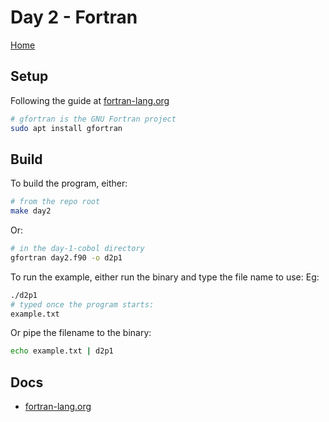 # Day 2 - Fortran

[Home](../README.md)

## Setup

Following the guide at [fortran-lang.org](https://fortran-lang.org/en/learn/os_setup/install_gfortran/)

```sh
# gfortran is the GNU Fortran project
sudo apt install gfortran
```

## Build

To build the program, either:

```sh
# from the repo root
make day2
```

Or:

```sh
# in the day-1-cobol directory
gfortran day2.f90 -o d2p1
```

To run the example, either run the binary and type the file name to use:
Eg:

```sh
./d2p1
# typed once the program starts:
example.txt
```

Or pipe the filename to the binary:

```sh
echo example.txt | d2p1
```

## Docs

- [fortran-lang.org](https://fortran-lang.org/en/learn/)
